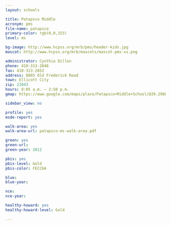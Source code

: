 ```yaml
---
layout: schools

title: Patapsco Middle
acronym: pms
file-name: patapsco
primary-color: rgb(0,0,153)
level: ms

bg-image: http://www.hcpss.org/mrb/pms/header-kids.jpg
mascot: http://www.hcpss.org/mrb/mascots/mascot-pms-xs.png

administrator: Cynthia Dillon
phone: 410-313-2848
fax: 410-313-2852
address: 8885 Old Frederick Road
town: Ellicott City
zip: 21043
hours: 8:05 a.m. – 2:50 p.m.
gmap: https://www.google.com/maps/place/Patapsco+Middle+School/@39.2980849,-76.8192648,17z/data=!3m1!4b1!4m2!3m1!1s0x89c81f5a8c849b77:0x2ff99c34df47efa4?hl=en

sidebar_view: no

profile: yes
msde-report: yes

walk-area: yes
walk-area-url: patapsco-ms-walk-area.pdf

green: yes
green-url:
green-year: 2012

pbis: yes
pbis-level: Gold
pbis-color: FECC6A

blue: 
blue-year:

nce:
nce-year:

healthy-howard: yes
healthy-howard-level: Gold
 
---
```

